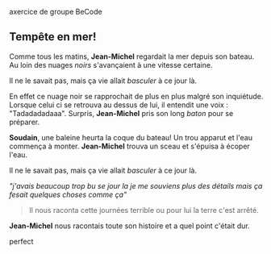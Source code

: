 axercice de groupe BeCode
## Tempête en mer!
Comme tous les matins, **Jean-Michel** regardait la mer depuis son bateau.
Au loin des nuages *noirs* s'avançaient à une vitesse certaine.

Il ne le savait pas, mais ça vie allait *basculer* à ce jour là. 

En effet ce nuage noir se rapprochait de plus en plus malgré son inquiétude.
Lorsque celui ci se retrouva au dessus de lui, il entendit une voix : "Tadadadadaaa".
Surpris, **Jean-Michel** pris son long _baton_ pour se préparer.

**Soudain**, une baleine heurta la coque du bateau!
Un trou apparut et l'eau commença à monter.
**Jean-Michel** trouva un sceau et s'épuisa à écoper l'eau.

Il ne le savait pas, mais ça vie allait *basculer* à ce jour là.


*"j'avais beaucoup trop bu se jour la je me souviens plus des détails mais ça fesait quelques choses comme ça"*
>Il nous raconta cette journées terrible ou pour lui la terre c'est arrêté.

**Jean-Michel** nous racontais toute son histoire et a quel point c'était dur.

perfect
